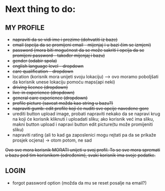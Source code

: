 # Next thing to do:

## MY PROFILE ##
- ~~napraviti da se vidi ime i prezime (dohvatiti iz baze)~~
- ~~email (opcija da se promijeni email - mijenjaj i u bazi čim se izmjeni)~~
- ~~password (mora biti mogućnost da se može sakriti i opcija da se promijeni password - također mijenjaj i bazu)~~
- ~~gender (odabir spola)~~
- ~~english language level - dropdown~~
- ~~care qualification - dropdown~~
- location (korisnik mora unijeti svoju lokaciju) --> ovo moramo poboljšati da korisnik unese lokaciju pomoću maps(api neki)
- ~~driving licence (dropdown)~~
- ~~live-in experience (dropdown)~~
- ~~general care experience (dropdown)~~
- ~~profile picture (saveat možda kao string u bazu?)~~
- ~~napraviti gumb: edit profile koji će nuditi sve opcije navedene gore~~
- urediti button upload image, probati napraviti nekako da se napravi krug na koji će korisnik kliknuti i uploadati sliku; ako korisnik već ima sliku, makni button upload i napravi button edit picture(tu može promijeniti sliku)
- napraviti rating (ali to kad ga zaposlenici mogu rejtati pa da se prikaže prosjek ocjena) -> otom potom, ne sad

~~Ovo sve mora korisnik MORATI unijeti u svoj profil. To se sve mora spremati u bazu pod tim korisnikom (određenim), svaki korisnik ima svoje podatke.~~

## LOGIN ## 
- forgot password option (možda da mu se reset posalje na email?)
